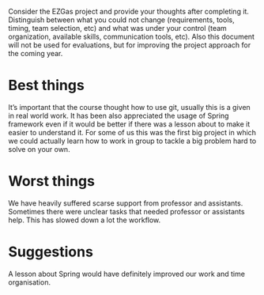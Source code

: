 Consider the EZGas project and provide your thoughts after completing it. 
Distinguish between what you could not change (requirements, tools, timing, team selection, etc) 
and what was under your control (team organization, available skills, communication tools, etc).
Also this document will not be used for evaluations, but for improving the project approach for the coming year.


# Best things
It’s important that the course thought how to use git, usually this is a given in real world work. 
It has been also appreciated the usage of Spring framework even if it would be better if there was a lesson about to make it easier to understand it. 
For some of us this was the first big project in which we could actually learn how to work in group to tackle a big problem hard to solve on your own. 
# Worst things
We have heavily suffered scarse support from professor and assistants. Sometimes there were unclear tasks that needed professor or assistants help. This has slowed down a lot the workflow. 
# Suggestions 
A lesson about Spring would have definitely improved our work and time organisation.